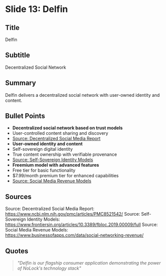 # Slide 13: Delfin

## Title
Delfin

## Subtitle
Decentralized Social Network

## Summary
Delfin delivers a decentralized social network with user-owned identity and content.

## Bullet Points
- **Decentralized social network based on trust models**
- User-controlled content sharing and discovery
- [Source: Decentralized Social Media Report](https://www.ncbi.nlm.nih.gov/pmc/articles/PMC8521542/)
- **User-owned identity and content**
- Self-sovereign digital identity
- True content ownership with verifiable provenance
- [Source: Self-Sovereign Identity Models](https://www.frontiersin.org/articles/10.3389/fbloc.2019.00009/full)
- **Freemium model with advanced features**
- Free tier for basic functionality
- $7.99/month premium tier for enhanced capabilities
- [Source: Social Media Revenue Models](https://www.businessofapps.com/data/social-networking-revenue/)

## Sources
Source: Decentralized Social Media Report: https://www.ncbi.nlm.nih.gov/pmc/articles/PMC8521542/
Source: Self-Sovereign Identity Models: https://www.frontiersin.org/articles/10.3389/fbloc.2019.00009/full
Source: Social Media Revenue Models: https://www.businessofapps.com/data/social-networking-revenue/

## Quotes
> *"Delfin is our flagship consumer application demonstrating the power of NoLock's technology stack"*

